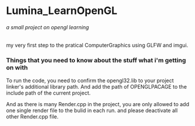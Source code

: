 # Lumina_LearnOpenGL

###### a small project on opengl learning

my very first step to the pratical ComputerGraphics using GLFW and imgui.

### Things that you need to know about the stuff what i'm getting on with

To run the code, you need to confirm the opengl32.lib to your project linker's additional library path. And add the path of OPENGLPACAGE to the include path of the current project.

And as there is many Render.cpp in the project, you are only allowed to add one single render file to the bulid in each run. and please deactivate all other Render.cpp file.
